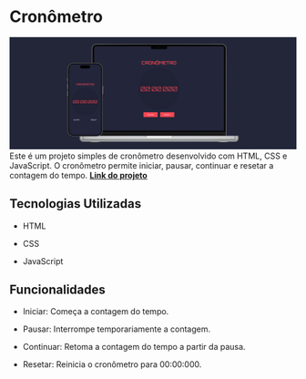 # Cronômetro
![Design da pagina](./assets/design-page.png)
Este é um projeto simples de cronômetro desenvolvido com HTML, CSS e JavaScript. O cronômetro permite iniciar, pausar, continuar e resetar a contagem do tempo. **[Link do projeto](https://davirrocha.github.io/cronometro/)**

## Tecnologias Utilizadas

- HTML

- CSS

- JavaScript

## Funcionalidades

- Iniciar: Começa a contagem do tempo.

- Pausar: Interrompe temporariamente a contagem.

- Continuar: Retoma a contagem do tempo a partir da pausa.

- Resetar: Reinicia o cronômetro para 00:00:000.